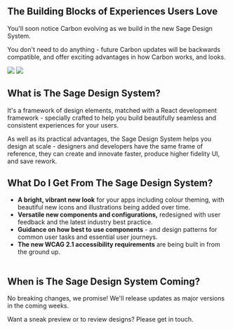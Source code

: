 ## The Building Blocks of Experiences Users Love

You'll soon notice Carbon evolving as we build in the new Sage Design System.

You don't need to do anything - future Carbon updates will be backwards compatible, and offer exciting advantages in how Carbon works, and looks.

<div class="dls-screenshots">
  <img class="screenshot depth-2 image-product" src="/images/screen-product.png" />
  <img class="screenshot depth-1" src="/images/screen-marketing.png" />
</div>

## What is The Sage Design System?

It's a framework of design elements, matched with a React development framework - specially crafted to help you build beautifully seamless and consistent experiences for your users.

As well as its practical advantages, the Sage Design System helps you design at scale - designers and developers have the same frame of reference, they can create and innovate faster, produce higher fidelity UI, and save rework.

## What Do I Get From The Sage Design System?

- **A bright, vibrant new look** for your apps including colour theming, with beautiful new icons and illustrations being added over time.
- **Versatile new components and configurations,** redesigned with user feedback and the latest industry best practice.
- **Guidance on how best to use components** - and design patterns for common user tasks and essential user journeys.
- **The new WCAG 2.1 accessibility requirements** are being built in from the ground up.
<br/><br/>

## When is The Sage Design System Coming?

No breaking changes, we promise! We'll release updates as major versions in the coming weeks.

Want a sneak preview or to review designs? Please get in touch.
